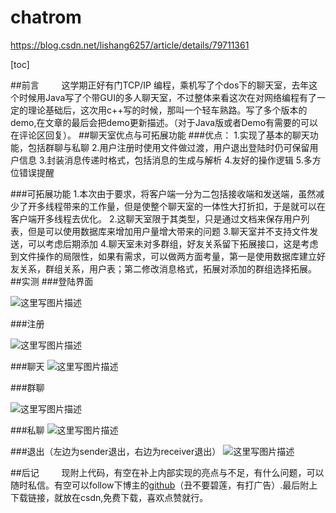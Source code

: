 # chatrom
https://blog.csdn.net/lishang6257/article/details/79711361


[toc]

##前言
$\qquad$这学期正好有门TCP/IP 编程，乘机写了个dos下的聊天室，去年这个时候用Java写了个带GUI的多人聊天室，不过整体来看这次在对网络编程有了一定的理论基础后，这次用c++写的时候，那叫一个轻车熟路。写了多个版本的demo,在文章的最后会把demo更新描述。（对于Java版或者Demo有需要的可以在评论区回复）。
##聊天室优点与可拓展功能
###优点：
1.实现了基本的聊天功能，包括群聊与私聊
2.用户注册时使用文件做过渡，用户退出登陆时仍可保留用户信息
3.封装消息传递时格式，包括消息的生成与解析
4.友好的操作逻辑
5.多方位错误提醒

###可拓展功能
1.本次由于要求，将客户端一分为二包括接收端和发送端，虽然减少了开多线程带来的工作量，但是使整个聊天室的一体性大打折扣，于是就可以在客户端开多线程去优化。
2.这聊天室限于其类型，只是通过文档来保存用户列表，但是可以使用数据库来增加用户量增大带来的问题
3.聊天室并不支持文件发送，可以考虑后期添加
 4.聊天室未对多群组，好友关系留下拓展接口，这是考虑到文件操作的局限性，如果有需求，可以做两方面考量，第一是使用数据库建立好友关系，群组关系，用户表；第二修改消息格式，拓展对添加的群组选择拓展。
##实测
###登陆界面

![这里写图片描述](https://img-blog.csdn.net/20180327122423278?watermark/2/text/aHR0cHM6Ly9ibG9nLmNzZG4ubmV0L2xpc2hhbmc2MjU3/font/5a6L5L2T/fontsize/400/fill/I0JBQkFCMA==/dissolve/70)


###注册

![这里写图片描述](https://img-blog.csdn.net/20180327122658907?watermark/2/text/aHR0cHM6Ly9ibG9nLmNzZG4ubmV0L2xpc2hhbmc2MjU3/font/5a6L5L2T/fontsize/400/fill/I0JBQkFCMA==/dissolve/70)

###聊天
![这里写图片描述](https://img-blog.csdn.net/20180327122939447?watermark/2/text/aHR0cHM6Ly9ibG9nLmNzZG4ubmV0L2xpc2hhbmc2MjU3/font/5a6L5L2T/fontsize/400/fill/I0JBQkFCMA==/dissolve/70)

###群聊

![这里写图片描述](https://img-blog.csdn.net/20180327123430300?watermark/2/text/aHR0cHM6Ly9ibG9nLmNzZG4ubmV0L2xpc2hhbmc2MjU3/font/5a6L5L2T/fontsize/400/fill/I0JBQkFCMA==/dissolve/70)

###私聊
![这里写图片描述](https://img-blog.csdn.net/20180327123449657?watermark/2/text/aHR0cHM6Ly9ibG9nLmNzZG4ubmV0L2xpc2hhbmc2MjU3/font/5a6L5L2T/fontsize/400/fill/I0JBQkFCMA==/dissolve/70)

###退出（左边为sender退出，右边为receiver退出）
![这里写图片描述](https://img-blog.csdn.net/20180327123506762?watermark/2/text/aHR0cHM6Ly9ibG9nLmNzZG4ubmV0L2xpc2hhbmc2MjU3/font/5a6L5L2T/fontsize/400/fill/I0JBQkFCMA==/dissolve/70)


##后记
$\qquad$现附上代码，有空在补上内部实现的亮点与不足，有什么问题，可以随时私信。有空可以follow下博主的[github](https://github.com/lishang6257)（丑不要碧莲，有打广告）.最后附上下载链接，就放在csdn,免费下载，喜欢点赞就行。







